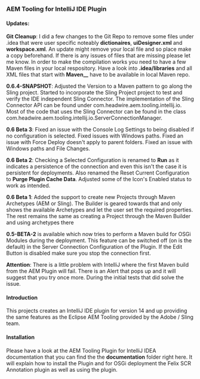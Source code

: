 ### AEM Tooling for IntelliJ IDE Plugin

#### Updates:

**Git Cleanup**: I did a few changes to the Git Repo to remove some files under .idea that were user specific noteably
**dictionaires**, **uiDesigner.xml** and **workspace.xml**. An update might remove your local file and so place make
a copy beforehand. If there is any issues of files that are missing please let me know.
In order to make the compilation works you need to have a few Maven files in your local respository. Have a look into
**.idea/libraries** and all XML files that start with **Maven__** have to be available in local Maven repo.

**0.6.4-SNAPSHOT**: Adjusted the Version to a Maven pattern to go along the Sling project.
Started to incorporate the Sling Project project to test and verify the IDE independent Sling Connector.
The implementation of the Sling Connector API can be found under com.headwire.aem.tooling.intellij.io.
Most of the code that uses the Sling Connector can be found in the class
com.headwire.aem.tooling.intellij.io.ServerConnectionManager. 

**0.6 Beta 3**: Fixed an issue with the Console Log Settings to being disabled if no configuration is selected.
Fixed issues with Windows paths. Fixed an issue with Force Deploy doesn't apply to parent folders.
Fixed an issue with Windows paths and File Changes.

**0.6 Beta 2**: Checking a Selected Configuration is renamed to **Run** as it indicates a persistence of the connection
and even this isn't the case it is persistent for deployments.
Also renamed the Reset Current Configuration to **Purge Plugin Cache Data**.
Adjusted some of the Icon's Enabled status to work as intended.

**0.6 Beta 1**: Added the support to create new Projects through Maven Archetypes (AEM or Sling). The Builder
is geared towards that and only shows the available Archetypes and let the user set the
required properties. The rest remains the same as creating a Project through the Maven Builder
and using archetypes there

**0.5-BETA-2** is available which now tries to perform a Maven build for OSGi Modules during the deployment. This feature
can be switched off (on is the default) in the Server Connection Configuration of the Plugin. If the Edit Button is
disabled make sure you stop the connection first.

**Attention**: There is a little problem with IntelliJ where the first Maven build from the AEM Plugin will fail. There
is an Alert that pops up and it will suggest that you try once more. During the initial tests that did solve the issue.

#### Introduction

This projects creates an IntelliJ IDE plugin for version 14 and up providing the same features as the Eclipse AEM Tooling provided by the Adobe / Sling team.

#### Installation

Please have a look at the AEM Tooling Plugin for IntelliJ IDEA documentation that you can find the the **documentation** folder right here. It will explain how to install the Plugin and for OSGi deployment the Felix SCR Annotation plugin as well as using the plugin.
